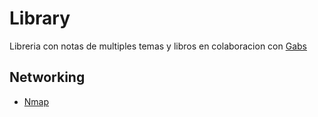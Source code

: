 # Library

Libreria con notas de multiples temas y libros en colaboracion con [Gabs](https://github.com/itsgabsgarcia)

## Networking

- [Nmap](nmap/README.md)
